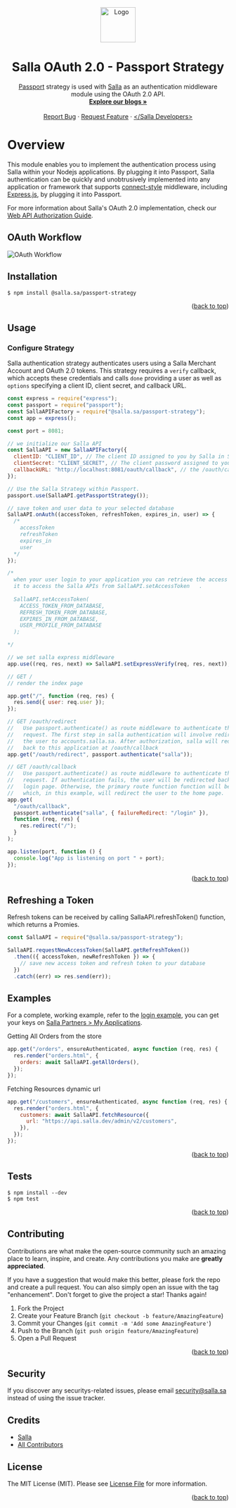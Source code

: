 <div id="top"></div>
<div align="center">
  <a href="https://salla.dev">
    <img src="https://salla.dev/wp-content/themes/salla-portal/dist/img/salla-logo.svg" alt="Logo" width="80" height="80">
  </a>

<h1 align="center">Salla OAuth 2.0 - Passport Strategy</h1>
  <p align="center">
    <a href="http://passportjs.org/">Passport</a> strategy is used with <a href="http://salla.sa/">Salla</a> as an authentication middleware module
using the OAuth 2.0 API.
    <br />
    <a href="https://salla.dev/"><strong>Explore our blogs »</strong></a>
    <br />
    <br /><a href="https://github.com/SallaApp/passport-salla/issues/new">Report Bug</a> · <a href="https://github.com/SallaApp/passport-salla/discussions/new">Request Feature</a> · <a href="https://t.me/salladev">&lt;/Salla Developers&gt;</a>
  </p>
</div>

# Overview

This module enables you to implement the authentication process using Salla within your Nodejs applications.
By plugging it into Passport, Salla authentication can be quickly and unobtrusively implemented into any application
or framework that supports [connect-style](http://www.senchalabs.org/connect) middleware, including [Express.js](http://expressjs.com), by plugging it into Passport.

For more information about Salla's OAuth 2.0 implementation, check our
[Web API Authorization Guide](https://salla.dev/blog/oauth-2-0-in-action-with-salla).

## OAuth Workflow

![OAuth Workflow](https://i.ibb.co/xLyn80t/Frame-1236-OAuth-5.png)

## Installation

    $ npm install @salla.sa/passport-strategy

<p align="right">(<a href="#top">back to top</a>)</p>

## Usage

### Configure Strategy

Salla authentication strategy authenticates users using a Salla Merchant Account
and OAuth 2.0 tokens. This strategy requires a `verify` callback, which accepts
these credentials and calls `done` providing a user as well as `options`
specifying a client ID, client secret, and callback URL.

```javascript
const express = require("express");
const passport = require("passport");
const SallaAPIFactory = require("@salla.sa/passport-strategy");
const app = express();

const port = 8081;

// we initialize our Salla API
const SallaAPI = new SallaAPIFactory({
  clientID: "CLIENT_ID", // The client ID assigned to you by Salla in Salla Partner Portal
  clientSecret: "CLIENT_SECRET", // The client password assigned to you by Salla in Salla Partner Portal
  callbackURL: "http://localhost:8081/oauth/callback", // the /oauth/callback in your service
});

// Use the Salla Strategy within Passport.
passport.use(SallaAPI.getPassportStrategy());

// save token and user data to your selected database
SallaAPI.onAuth((accessToken, refreshToken, expires_in, user) => {
  /*
    accessToken
    refreshToken 
    expires_in
    user
  */
});

/*
  when your user login to your application you can retrieve the access token and use
  it to access the Salla APIs from SallaAPI.setAccessToken   .
  
  SallaAPI.setAccessToken(
    ACCESS_TOKEN_FROM_DATABASE,
    REFRESH_TOKEN_FROM_DATABASE,
    EXPIRES_IN_FROM_DATABASE,
    USER_PROFILE_FROM_DATABASE
  );

*/

// we set salla express middleware
app.use((req, res, next) => SallaAPI.setExpressVerify(req, res, next));

// GET /
// render the index page

app.get("/", function (req, res) {
  res.send({ user: req.user });
});

// GET /oauth/redirect
//   Use passport.authenticate() as route middleware to authenticate the
//   request. The first step in salla authentication will involve redirecting
//   the user to accounts.salla.sa. After authorization, salla will redirect the user
//   back to this application at /oauth/callback
app.get("/oauth/redirect", passport.authenticate("salla"));

// GET /oauth/callback
//   Use passport.authenticate() as route middleware to authenticate the
//   request. If authentication fails, the user will be redirected back to the
//   login page. Otherwise, the primary route function function will be called,
//   which, in this example, will redirect the user to the home page.
app.get(
  "/oauth/callback",
  passport.authenticate("salla", { failureRedirect: "/login" }),
  function (req, res) {
    res.redirect("/");
  }
);

app.listen(port, function () {
  console.log("App is listening on port " + port);
});
```

<p align="right">(<a href="#top">back to top</a>)</p>

## Refreshing a Token

Refresh tokens can be received by calling SallaAPI.refreshToken() function, which returns a Promies.

```javascript
const SallaAPI = require("@salla.sa/passport-strategy");

SallaAPI.requestNewAccessToken(SallaAPI.getRefreshToken())
  .then(({ accessToken, newRefreshToken }) => {
    // save new access token and refresh token to your database
  })
  .catch((err) => res.send(err));
```

## Examples

For a complete, working example, refer to the [login example](#Examples), you can get your keys on [Salla Partners > My Applications](https://salla.partners]).

Getting All Orders from the store

```javascript
app.get("/orders", ensureAuthenticated, async function (req, res) {
  res.render("orders.html", {
    orders: await SallaAPI.getAllOrders(),
  });
});
```

Fetching Resources dynamic url

```javascript
app.get("/customers", ensureAuthenticated, async function (req, res) {
  res.render("orders.html", {
    customers: await SallaAPI.fetchResource({
      url: "https://api.salla.dev/admin/v2/customers",
    }),
  });
});
```

<p align="right">(<a href="#top">back to top</a>)</p>

## Tests

    $ npm install --dev
    $ npm test

<p align="right">(<a href="#top">back to top</a>)</p>

## Contributing

Contributions are what make the open-source community such an amazing place to learn, inspire, and create.
Any contributions you make are **greatly appreciated**.

If you have a suggestion that would make this better, please fork the repo and create a pull request.
You can also simply open an issue with the tag "enhancement". Don't forget to give the project a star! Thanks again!

1. Fork the Project
2. Create your Feature Branch (`git checkout -b feature/AmazingFeature`)
3. Commit your Changes (`git commit -m 'Add some AmazingFeature'`)
4. Push to the Branch (`git push origin feature/AmazingFeature`)
5. Open a Pull Request

<p align="right">(<a href="#top">back to top</a>)</p>

## Security

If you discover any securitys-related issues, please email security@salla.sa instead of using the issue tracker.

## Credits

- [Salla](https://github.com/sallaApp)
- [All Contributors](../../contributors)

## License

The MIT License (MIT). Please see [License File](LICENSE.md) for more information.

<p align="right">(<a href="#top">back to top</a>)</p>

